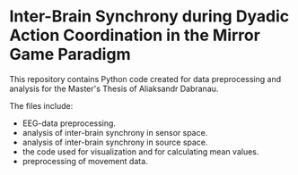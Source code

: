 # Inter-Brain Synchrony during Dyadic Action Coordination in the Mirror Game Paradigm

This repository contains Python code created for data preprocessing and analysis for the Master's Thesis of Aliaksandr Dabranau.

The files include:
- EEG-data preprocessing.
- analysis of inter-brain synchrony in sensor space.
- analysis of inter-brain synchrony in source space.
- the code used for visualization and for calculating mean values.
- preprocessing of movement data.

